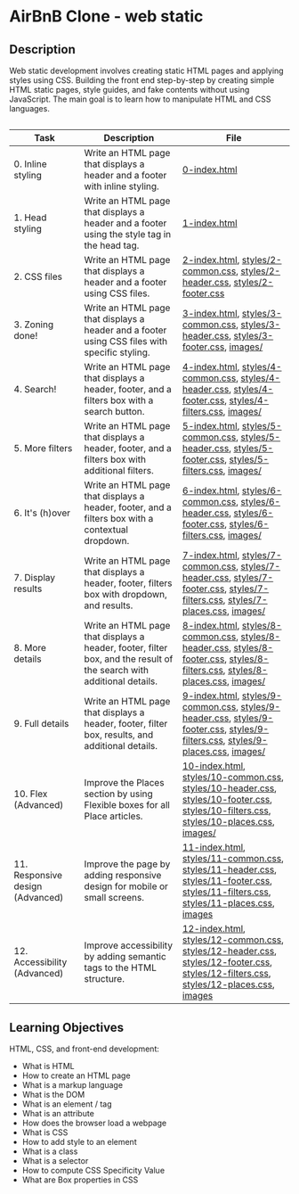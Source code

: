 # AirBnB Clone - web static

## Description

Web static development involves creating static HTML pages and applying styles using CSS. Building the front end step-by-step by creating simple HTML static pages, style guides, and fake contents without using JavaScript. The main goal is to learn how to manipulate HTML and CSS languages.

##
| Task | Description | File |
|------|-------------|------|
| 0. Inline styling | Write an HTML page that displays a header and a footer with inline styling. | [0-index.html](web_static/0-index.html) |
| 1. Head styling | Write an HTML page that displays a header and a footer using the style tag in the head tag. | [1-index.html](web_static/1-index.html) |
| 2. CSS files | Write an HTML page that displays a header and a footer using CSS files. | [2-index.html](web_static/2-index.html), [styles/2-common.css](web_static/styles/2-common.css), [styles/2-header.css](web_static/styles/2-header.css), [styles/2-footer.css](web_static/styles/2-footer.css) |
| 3. Zoning done! | Write an HTML page that displays a header and a footer using CSS files with specific styling. | [3-index.html](web_static/3-index.html), [styles/3-common.css](web_static/styles/3-common.css), [styles/3-header.css](web_static/styles/3-header.css), [styles/3-footer.css](web_static/styles/3-footer.css), [images/](web_static/images/) |
| 4. Search! | Write an HTML page that displays a header, footer, and a filters box with a search button. | [4-index.html](web_static/4-index.html), [styles/4-common.css](web_static/styles/4-common.css), [styles/4-header.css](web_static/styles/4-header.css), [styles/4-footer.css](web_static/styles/4-footer.css), [styles/4-filters.css](web_static/styles/4-filters.css), [images/](web_static/images/) |
| 5. More filters | Write an HTML page that displays a header, footer, and a filters box with additional filters. | [5-index.html](web_static/5-index.html), [styles/5-common.css](web_static/styles/5-common.css), [styles/5-header.css](web_static/styles/5-header.css), [styles/5-footer.css](web_static/styles/5-footer.css), [styles/5-filters.css](web_static/styles/5-filters.css), [images/](web_static/images/) |
| 6. It's (h)over | Write an HTML page that displays a header, footer, and a filters box with a contextual dropdown. | [6-index.html](web_static/6-index.html), [styles/6-common.css](web_static/styles/6-common.css), [styles/6-header.css](web_static/styles/6-header.css), [styles/6-footer.css](web_static/styles/6-footer.css), [styles/6-filters.css](web_static/styles/6-filters.css), [images/](web_static/images/) |
| 7. Display results | Write an HTML page that displays a header, footer, filters box with dropdown, and results. | [7-index.html](web_static/7-index.html), [styles/7-common.css](web_static/styles/7-common.css), [styles/7-header.css](web_static/styles/7-header.css), [styles/7-footer.css](web_static/styles/7-footer.css), [styles/7-filters.css](web_static/styles/7-filters.css), [styles/7-places.css](web_static/styles/7-places.css), [images/](web_static/images/) |
| 8. More details | Write an HTML page that displays a header, footer, filter box, and the result of the search with additional details. | [8-index.html](web_static/8-index.html), [styles/8-common.css](web_static/styles/8-common.css), [styles/8-header.css](web_static/styles/8-header.css), [styles/8-footer.css](web_static/styles/8-footer.css), [styles/8-filters.css](web_static/styles/8-filters.css), [styles/8-places.css](web_static/styles/8-places.css), [images/](web_static/images/) |
| 9. Full details | Write an HTML page that displays a header, footer, filter box, results, and additional details. | [9-index.html](web_static/9-index.html), [styles/9-common.css](web_static/styles/9-common.css), [styles/9-header.css](web_static/styles/9-header.css), [styles/9-footer.css](web_static/styles/9-footer.css), [styles/9-filters.css](web_static/styles/9-filters.css), [styles/9-places.css](web_static/styles/9-places.css), [images/](web_static/images/) |
| 10. Flex (Advanced) | Improve the Places section by using Flexible boxes for all Place articles. | [10-index.html](web_static/10-index.html), [styles/10-common.css](web_static/styles/10-common.css), [styles/10-header.css](web_static/styles/10-header.css), [styles/10-footer.css](web_static/styles/10-footer.css), [styles/10-filters.css](web_static/styles/10-filters.css), [styles/10-places.css](web_static/styles/10-places.css), [images/](web_static/images/) |
| 11. Responsive design (Advanced) | Improve the page by adding responsive design for mobile or small screens. | [11-index.html](web_static/11-index.html), [styles/11-common.css](web_static/styles/11-common.css), [styles/11-header.css](web_static/styles/11-header.css), [styles/11-footer.css](web_static/styles/11-footer.css), [styles/11-filters.css](web_static/styles/11-filters.css), [styles/11-places.css](web_static/styles/11-places.css), [images](web_static/images/) |
| 12. Accessibility (Advanced) | Improve accessibility by adding semantic tags to the HTML structure. |  [12-index.html](web_static/12-index.html), [styles/12-common.css](web_static/styles/12-common.css), [styles/12-header.css](web_static/styles/12-header.css), [styles/12-footer.css](web_static/styles/12-footer.css), [styles/12-filters.css](web_static/styles/12-filters.css), [styles/12-places.css](web_static/styles/12-places.css), [images](web_static/images/) |

## Learning Objectives

HTML, CSS, and front-end development:
- What is HTML
- How to create an HTML page
- What is a markup language
- What is the DOM
- What is an element / tag
- What is an attribute
- How does the browser load a webpage
- What is CSS
- How to add style to an element
- What is a class
- What is a selector
- How to compute CSS Specificity Value
- What are Box properties in CSS
